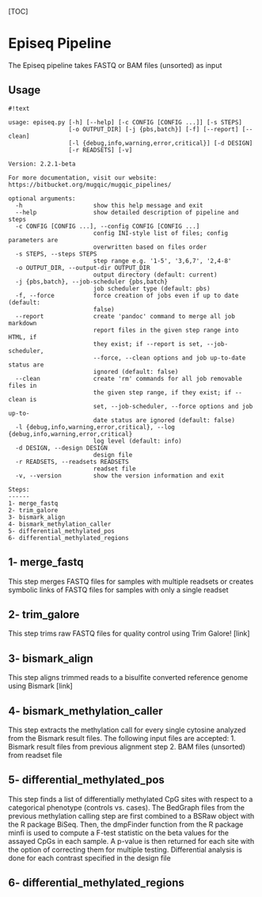[TOC]

Episeq Pipeline
===============

The Episeq pipeline takes FASTQ or BAM files (unsorted) as input


Usage
-----
```
#!text

usage: episeq.py [-h] [--help] [-c CONFIG [CONFIG ...]] [-s STEPS]
                 [-o OUTPUT_DIR] [-j {pbs,batch}] [-f] [--report] [--clean]
                 [-l {debug,info,warning,error,critical}] [-d DESIGN]
                 [-r READSETS] [-v]

Version: 2.2.1-beta

For more documentation, visit our website: https://bitbucket.org/mugqic/mugqic_pipelines/

optional arguments:
  -h                    show this help message and exit
  --help                show detailed description of pipeline and steps
  -c CONFIG [CONFIG ...], --config CONFIG [CONFIG ...]
                        config INI-style list of files; config parameters are
                        overwritten based on files order
  -s STEPS, --steps STEPS
                        step range e.g. '1-5', '3,6,7', '2,4-8'
  -o OUTPUT_DIR, --output-dir OUTPUT_DIR
                        output directory (default: current)
  -j {pbs,batch}, --job-scheduler {pbs,batch}
                        job scheduler type (default: pbs)
  -f, --force           force creation of jobs even if up to date (default:
                        false)
  --report              create 'pandoc' command to merge all job markdown
                        report files in the given step range into HTML, if
                        they exist; if --report is set, --job-scheduler,
                        --force, --clean options and job up-to-date status are
                        ignored (default: false)
  --clean               create 'rm' commands for all job removable files in
                        the given step range, if they exist; if --clean is
                        set, --job-scheduler, --force options and job up-to-
                        date status are ignored (default: false)
  -l {debug,info,warning,error,critical}, --log {debug,info,warning,error,critical}
                        log level (default: info)
  -d DESIGN, --design DESIGN
                        design file
  -r READSETS, --readsets READSETS
                        readset file
  -v, --version         show the version information and exit

Steps:
------
1- merge_fastq
2- trim_galore
3- bismark_align
4- bismark_methylation_caller
5- differential_methylated_pos
6- differential_methylated_regions

```
1- merge_fastq
--------------
This step merges FASTQ files for samples with multiple readsets or creates symbolic links of FASTQ
files for samples with only a single readset

2- trim_galore
--------------
This step trims raw FASTQ files for quality control using Trim Galore! [link]

3- bismark_align
----------------
This step aligns trimmed reads to a bisulfite converted reference genome using Bismark [link]

4- bismark_methylation_caller
-----------------------------
This step extracts the methylation call for every single cytosine analyzed from the Bismark result files.
The following input files are accepted:
    1.	Bismark result files from previous alignment step
    2.	BAM files (unsorted) from readset file

5- differential_methylated_pos
------------------------------
This step finds a list of differentially methylated CpG sites with respect to a categorical
phenotype (controls vs. cases). The BedGraph files from the previous methylation calling step are first combined
to a BSRaw object with the R package BiSeq. Then, the dmpFinder function from the R package minfi is used to
compute a F-test statistic on the beta values for the assayed CpGs in each sample. A p-value is then returned
for each site with the option of correcting them for multiple testing. Differential analysis is done for each
contrast specified in the design file

6- differential_methylated_regions
----------------------------------
